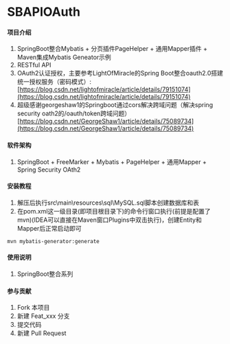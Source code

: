 # SBAPIOAuth

#### 项目介绍

1. SpringBoot整合Mybatis + 分页插件PageHelper + 通用Mapper插件 + Maven集成Mybatis Geneator示例
2. RESTful API
3. OAuth2认证授权，主要参考LightOfMiracle的Spring Boot整合oauth2.0搭建统一授权服务（密码模式）:[https://blog.csdn.net/lightofmiracle/article/details/79151074](https://blog.csdn.net/lightofmiracle/article/details/79151074)
4. 超级感谢georgeshaw1的Springboot通过cors解决跨域问题（解决spring security oath2的/oauth/token跨域问题）[https://blog.csdn.net/GeorgeShaw1/article/details/75089734](https://blog.csdn.net/GeorgeShaw1/article/details/75089734)

#### 软件架构

1. SpringBoot + FreeMarker + Mybatis + PageHelper + 通用Mapper + Spring Security OAth2

#### 安装教程

1. 解压后执行src\main\resources\sql\MySQL.sql脚本创建数据库和表
2. 在pom.xml这一级目录(即项目根目录下)的命令行窗口执行(前提是配置了mvn)(IDEA可以直接在Maven窗口Plugins中双击执行)，创建Entity和Mapper后正常启动即可
```
mvn mybatis-generator:generate
```

#### 使用说明

1. SpringBoot整合系列

#### 参与贡献

1. Fork 本项目
2. 新建 Feat_xxx 分支
3. 提交代码
4. 新建 Pull Request
